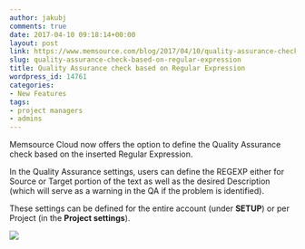```yaml
---
author: jakubj
comments: true
date: 2017-04-10 09:18:14+00:00
layout: post
link: https://www.memsource.com/blog/2017/04/10/quality-assurance-check-based-on-regular-expression/
slug: quality-assurance-check-based-on-regular-expression
title: Quality Assurance check based on Regular Expression
wordpress_id: 14761
categories:
- New Features
tags:
- project managers
- admins
---
```


Memsource Cloud now offers the option to define the Quality Assurance check based on the inserted Regular Expression.

In the Quality Assurance settings, users can define the REGEXP either for Source or Target portion of the text as well as the desired Description (which will serve as a warning in the QA if the problem is identified).

These settings can be defined for the entire account (under **SETUP**) or per Project (in the **Project settings**).

[![](http://www.memsource.com/wp-content/uploads/2017/04/REGEXP-in-QA-1.png)](http://www.memsource.com/wp-content/uploads/2017/04/REGEXP-in-QA-1.png)
